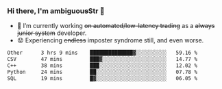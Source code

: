 ### Hi there, I'm ambiguou~~s~~Str 👋

<!--
**ambiguoustexture/ambiguoustexture** is a ✨ _special_ ✨ repository because its `README.md` (this file) appears on your GitHub profile.

Here are some ideas to get you started:
-->
- 🔭 I’m currently working ~~on automated/low-latency trading~~ as a ~~always junior system~~ developer.
- :worried: Experiencing ~~endless~~ imposter syndrome still, and even worse.

<!--START_SECTION:waka-->

```txt
Other      3 hrs 9 mins    ██████████████▓░░░░░░░░░░   59.16 %
CSV        47 mins         ███▓░░░░░░░░░░░░░░░░░░░░░   14.77 %
C++        38 mins         ███░░░░░░░░░░░░░░░░░░░░░░   12.02 %
Python     24 mins         ██░░░░░░░░░░░░░░░░░░░░░░░   07.78 %
SQL        19 mins         █▓░░░░░░░░░░░░░░░░░░░░░░░   06.05 %
```

<!--END_SECTION:waka-->
